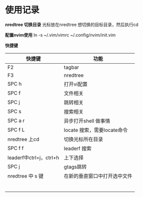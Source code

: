 # 使用记录
**nredtree 切换目录**
光标放在nredtree 想切换的目标目录，然后执行cd

**配置nvim使用**
ln -s ~/.vim/vimrc ~/.config/nvim/init.vim

**快捷键**

| 快捷键                  | 功能                        |
| ----------------------- | --------------------------- |
| F2                      | tagbar                      |
| F3                      | nredtree                    |
| SPC h                   | 打开vi配置                  |
| SPC f                   | 文件相关                    |
| SPC j                   | 跳转相关                    |
| SPC s                   | 搜索相关                    |
| SPC a r                 | 异步打开shell 做事情        |
| SPC f L                 | locate 搜索，需要locate命令 |
| nredtree 上cd           | 切换光标所在目录            |
| SPC f f                 | leaderf 搜索                |
| leaderf中ctrl+j，ctrl+h | 上下选择                    |
| SPC j                   | gtags跳转                   |
| nredtree 中 s 键        | 在新的垂直窗口中打开选中文件|
|                         |                             |
|                         |                             |
|                         |                             |
|                         |                             |
|                         |                             |
|                         |                             |

